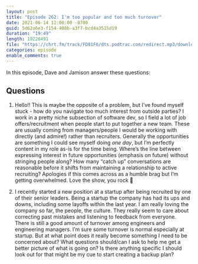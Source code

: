 ```yaml
---
layout: post
title: "Episode 262: I'm too popular and too much turnover"
date: 2021-06-14 12:00:00 -0700
guid: 5d62a6e3-f154-408b-a3f7-bcd4a3515d19
duration: "19:49"
length: 19226491
file: "https://chrt.fm/track/FD81F6/dts.podtrac.com/redirect.mp3/download.softskills.audio/sse-262.mp3"
categories: episode
enable_comments: true
---
```


In this episode, Dave and Jamison answer these questions:

## Questions

1. Hello!! This is maybe the opposite of a problem, but I’ve found myself stuck - how do you navigate too much interest from outside parties? I work in a pretty niche subsection of software dev, so I field a lot of job offers/recruitment when people start to put together a new team. These are usually coming from managers/people I would be working with directly (and admire!) rather than recruiters. Generally the opportunities are something I could see myself doing _one day_, but I’m perfectly content in my role as-is for the time being. Where’s the line between expressing interest in future opportunities (emphasis on future) without stringing people along? How many “catch up” conversations are reasonable before it shifts from maintaining a relationship to active recruiting? Apologies if this comes across as a humble brag but I’m getting overwhelmed. Love the show, you rock 🤘
   


2. I recently started a new position at a startup after being recruited by one of their senior leaders. Being a startup the company has had its ups and downs, including some layoffs within the last year. I am really loving the company so far, the people, the culture. They really seem to care about correcting past mistakes and listening to feedback from everyone. There is still a good amount of turnover among engineers and engineering managers. I’m sure some turnover is normal especially at startup. But at what point does it really become something I need to be concerned about? What questions should/can I ask to help me get a better picture of what is going on? Is there anything specific I should look out for that might be my cue to start creating a backup plan?
